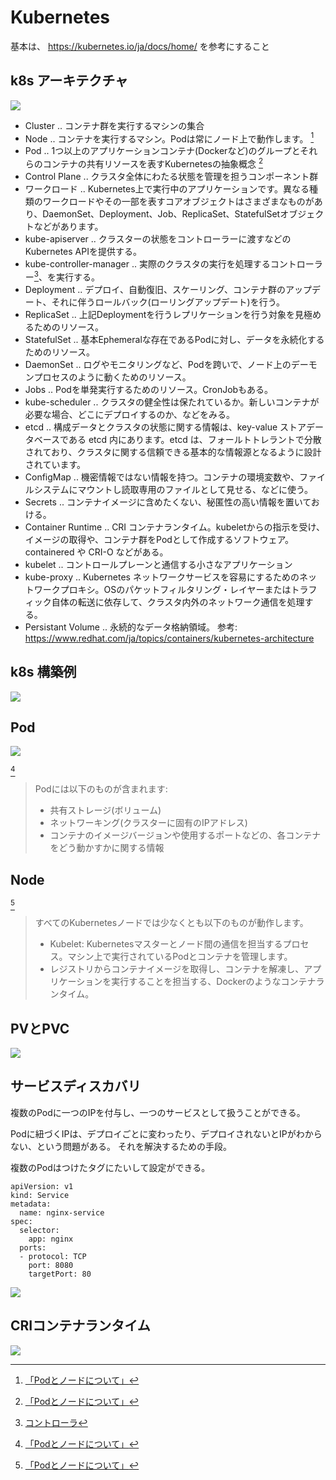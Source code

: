 # Kubernetes

基本は、 https://kubernetes.io/ja/docs/home/ を参考にすること

## k8s アーキテクチャ

<img src="./assets/k8s-concept.drawio.png" >


* Cluster .. コンテナ群を実行するマシンの集合
* Node .. コンテナを実行するマシン。Podは常にノード上で動作します。 [^1]
* Pod .. 1つ以上のアプリケーションコンテナ(Dockerなど)のグループとそれらのコンテナの共有リソースを表すKubernetesの抽象概念 [^1]
* Control Plane .. クラスタ全体にわたる状態を管理を担うコンポーネント群
* ワークロード .. Kubernetes上で実行中のアプリケーションです。異なる種類のワークロードやその一部を表すコアオブジェクトはさまざまなものがあり、DaemonSet、Deployment、Job、ReplicaSet、StatefulSetオブジェクトなどがあります。
* kube-apiserver .. クラスターの状態をコントローラーに渡すなどの Kubernetes APIを提供する。
* kube-controller-manager .. 実際のクラスタの実行を処理するコントローラー[^2]、を実行する。
* Deployment .. デプロイ、自動復旧、スケーリング、コンテナ群のアップデート、それに伴うロールバック(ローリングアップデート)を行う。
* ReplicaSet .. 上記Deploymentを行うレプリケーションを行う対象を見極めるためのリソース。
* StatefulSet .. 基本Ephemeralな存在であるPodに対し、データを永続化するためのリソース。
* DaemonSet .. ログやモニタリングなど、Podを跨いで、ノード上のデーモンプロセスのように動くためのリソース。
* Jobs .. Podを単発実行するためのリソース。CronJobもある。
* kube-scheduler .. クラスタの健全性は保たれているか。新しいコンテナが必要な場合、どこにデプロイするのか、などをみる。
* etcd .. 構成データとクラスタの状態に関する情報は、key-value ストアデータベースである etcd 内にあります。etcd は、フォールトトレラントで分散されており、クラスタに関する信頼できる基本的な情報源となるように設計されています。
* ConfigMap .. 機密情報ではない情報を持つ。コンテナの環境変数や、ファイルシステムにマウントし読取専用のファイルとして見せる、などに使う。
* Secrets .. コンテナイメージに含めたくない、秘匿性の高い情報を置いておける。
* Container Runtime .. CRI コンテナランタイム。kubeletからの指示を受け、イメージの取得や、コンテナ群をPodとして作成するソフトウェア。containered や CRI-O などがある。
* kubelet .. コントロールプレーンと通信する小さなアプリケーション
* kube-proxy .. Kubernetes ネットワークサービスを容易にするためのネットワークプロキシ。OSのパケットフィルタリング・レイヤーまたはトラフィック自体の転送に依存して、クラスタ内外のネットワーク通信を処理する。
* Persistant Volume .. 永続的なデータ格納領域。
参考: https://www.redhat.com/ja/topics/containers/kubernetes-architecture

## k8s 構築例

<img src="./assets/k8s-example.drawio.svg" />

## Pod 

<img src="./assets/k8s-pod.drawio.png" >

 [^1]
> Podには以下のものが含まれます:
> * 共有ストレージ(ボリューム)
> * ネットワーキング(クラスターに固有のIPアドレス)
> * コンテナのイメージバージョンや使用するポートなどの、各コンテナをどう動かすかに関する情報

## Node 
 [^1]
> すべてのKubernetesノードでは少なくとも以下のものが動作します。
> * Kubelet: Kubernetesマスターとノード間の通信を担当するプロセス。マシン上で実行されているPodとコンテナを管理します。
> * レジストリからコンテナイメージを取得し、コンテナを解凍し、アプリケーションを実行することを担当する、Dockerのようなコンテナランタイム。

## PVとPVC

<img src="./assets/k8s-pv-pvc.drawio.png" >

## サービスディスカバリ 

複数のPodに一つのIPを付与し、一つのサービスとして扱うことができる。

Podに紐づくIPは、デプロイごとに変わったり、デプロイされないとIPがわからない、という問題がある。
それを解決するための手段。

複数のPodはつけたタグにたいして設定ができる。

```
apiVersion: v1
kind: Service
metadata:
  name: nginx-service
spec:
  selector:
    app: nginx
  ports:
  - protocol: TCP
    port: 8080
    targetPort: 80
```


<img src="./assets/k8s-service.drawio.png" >

## CRIコンテナランタイム

<img src="./assets/k8s-cri.drawio.png" >


[^1]: [「Podとノードについて」](https://kubernetes.io/ja/docs/tutorials/kubernetes-basics/explore/explore-intro/)
[^2]: [コントローラ](https://kubernetes.io/ja/docs/concepts/architecture/controller/)